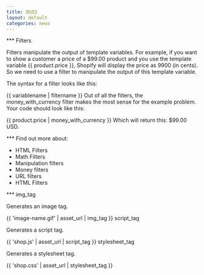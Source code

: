 ```yaml
---
title: 测试2
layout: default
categories: news
---
```


*** Filters

Filters manipulate the output of template variables. For example, if you want to show a customer a price of a $99.00 product and you use the template variable {{ product.price }}, Shopify will display the price as 9900 (in cents). So we need to use a filter to manipulate the output of this template variable.

The syntax for a filter looks like this:

{{ variablename | filtername }}
Out of all the filters, the money_with_currency filter makes the most sense for the example problem. Your code should look like this:

{{ product.price | money_with_currency }}
Which will return this: $99.00 USD.

*** Find out more about:

* HTML Filters
* Math Filters
* Manipulation filters
* Money filters
* URL filters
* HTML Filters

*** img_tag

Generates an image tag.

{{ 'image-name.gif' | asset_url | img_tag }}
script_tag

Generates a script tag.

{{ 'shop.js' | asset_url | script_tag }}
stylesheet_tag

Generates a stylesheet tag.

{{ 'shop.css' | asset_url | stylesheet_tag }}